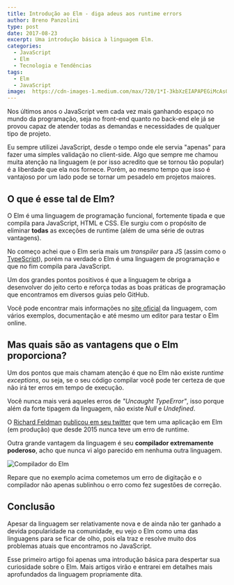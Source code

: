 ```yaml
---
title: Introdução ao Elm - diga adeus aos runtime errors
author: Breno Panzolini
type: post
date: 2017-08-23
excerpt: Uma introdução básica à linguagem Elm.
categories:
  - JavaScript
  - Elm
  - Tecnologia e Tendências
tags:
  - Elm
  - JavaScript
image:  https://cdn-images-1.medium.com/max/720/1*I-3kbXzEIAPAPEGiMcAs0A.png
---
```


Nos últimos anos o JavaScript vem cada vez mais ganhando espaço no mundo da programação, seja no front-end quanto no back-end ele já se provou capaz de atender todas as demandas e necessidades de qualquer tipo de projeto.

Eu sempre utilizei JavaScript, desde o tempo onde ele servia "apenas" para fazer uma simples validação no client-side. Algo que sempre me chamou muita atenção na linguagem (e por isso acredito que se tornou tão popular) é a liberdade que ela nos fornece. Porém, ao mesmo tempo que isso é vantajoso por um lado pode se tornar um pesadelo em projetos maiores.

## O que é esse tal de Elm?

O Elm é uma linguagem de programação funcional, fortemente tipada e que compila para JavaScript, HTML e CSS. Ele surgiu com o propósito de eliminar **todas** as exceções de runtime (além de uma série de outras vantagens).

No começo achei que o Elm seria mais um *transpiler* para JS (assim como o [TypeScript][4]), porém na verdade o Elm é uma linguagem de programação e que no fim compila para JavaScript.

Um dos grandes pontos positivos é que a linguagem te obriga a desenvolver do jeito certo e reforça todas as boas práticas de programação que encontramos em diversos guias pelo GitHub.

Você pode encontrar mais informações no [site oficial][1] da linguagem, com vários exemplos, documentação e até mesmo um editor para testar o Elm online.

## Mas quais são as vantagens que o Elm proporciona?

Um dos pontos que mais chamam atenção é que no Elm não existe *runtime exceptions*, ou seja, se o seu código compilar você pode ter certeza de que não irá ter erros em tempo de execução.

Você nunca mais verá aqueles erros de *"Uncaught TypeError"*, isso porque além da forte tipagem da linguagem, não existe *Null* e *Undefined*.

O [Richard Feldman][2] [publicou em seu twitter][3] que tem uma aplicação em Elm (em produção) que desde 2015 nunca teve um erro de runtime.

Outra grande vantagem da linguagem é seu **compilador extremamente poderoso**, acho que nunca vi algo parecido em nenhuma outra linguagem.

![Compilador do Elm](http://i.imgur.com/5O0lwHl.png)

Repare que no exemplo acima cometemos um erro de digitação e o compilador não apenas sublinhou o erro como fez sugestões de correção.

## Conclusão

Apesar da linguagem ser relativamente nova e de ainda não ter ganhado a devida popularidade na comunidade, eu vejo o Elm como uma das linguagens para se ficar de olho, pois ela traz e resolve muito dos problemas atuais que encontramos no JavaScript.

Esse primeiro artigo foi apenas uma introdução básica para despertar sua curiosidade sobre o Elm. Mais artigos virão e entrarei em detalhes mais aprofundados da linguagem propriamente dita. 

[1]: http://elm-lang.org/
[2]: https://twitter.com/rtfeldman
[3]: https://twitter.com/rtfeldman/status/773185722643734528
[4]: https://www.typescriptlang.org/
